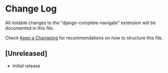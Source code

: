 # Change Log

All notable changes to the "django-complete-navigate" extension will be documented in this file.

Check [Keep a Changelog](http://keepachangelog.com/) for recommendations on how to structure this file.

## [Unreleased]

- Initial release